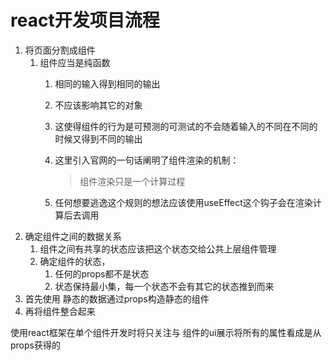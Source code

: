# react开发项目流程
1. 将页面分割成组件
	1. 组件应当是纯函数
		1. 相同的输入得到相同的输出
		2. 不应该影响其它的对象
		3. 这使得组件的行为是可预测的可测试的不会随着输入的不同在不同的时候又得到不同的输出
		4. 这里引入官网的一句话阐明了组件渲染的机制：
			> 组件渲染只是一个计算过程
			
		 5. 任何想要逃逸这个规则的想法应该使用useEffect这个钩子会在渲染计算后去调用
2. 确定组件之间的数据关系
	1. 组件之间有共享的状态应该把这个状态交给公共上层组件管理
	2. 确定组件的状态，
		1. 任何的props都不是状态
		2. 状态保持最小集，每一个状态不会有其它的状态推到而来
3. 首先使用 静态的数据通过props构造静态的组件
4. 再将组件整合起来

使用react框架在单个组件开发时将只关注与 组件的ui展示将所有的属性看成是从props获得的